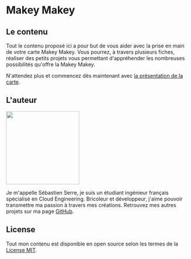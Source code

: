 # Makey Makey

## Le contenu

Tout le contenu proposé ici a pour but de vous aider avec la prise en main de votre carte Makey Makey. Vous pourrez, à travers plusieurs fiches, réaliser des petits projets vous permettant d'appréhender les nombreuses possibilités qu'offre la Makey Makey.

N'attendez plus et commencez dès maintenant avec [la présentation de la carte](https://serresebastien.github.io/Makey-Makey/docs/presentation-de-la-carte.html).

## L'auteur

<img src="https://scontent-cdt1-1.xx.fbcdn.net/v/t1.0-9/47141766_2202391933104753_7331164498851528704_n.jpg?_nc_cat=108&_nc_ht=scontent-cdt1-1.xx&oh=876667b17b183c3401ef1014d649be7d&oe=5CD7E1F3" width="200px">

Je m'appelle Sébastien Serre, je suis un étudiant ingénieur français spécialisé en Cloud Engineering. Bricoleur et développeur, j'aime pouvoir transmettre ma passion à travers mes créations. Retrouvez mes autres projets sur ma page [GitHub](https://github.com/serresebastien).

## License

Tout mon contenu est disponible en open source selon les termes de la [License MIT](http://opensource.org/licenses/MIT).
